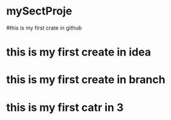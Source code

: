 # mySectProje
#this is my first crate in github
# this is my first create in idea
# this is my first create in branch
# this is my first catr in 3